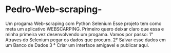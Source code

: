 # Pedro-Web-scraping-
Um progama Web-scraping com Python Selenium
Esse projeto tem como  meta um aplicativo  WEBSCARPING.
Primeiro quero deixar claro que essa e minha primeira vez desenvolvendo um progama.
Vamos por passo:
1° Atraves do Selenium pegar os dados que procuro.
2°  Salvar esse dados em  um Banco de Dados
3 ° Criar um  interface amigavel e publicar aqui.
